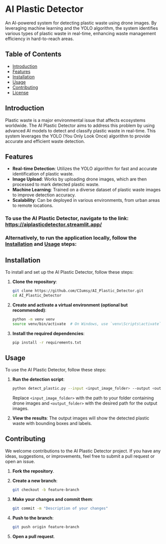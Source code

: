 # AI Plastic Detector

An AI-powered system for detecting plastic waste using drone images. By leveraging machine learning and the YOLO algorithm, the system identifies various types of plastic waste in real-time, enhancing waste management efficiency in hard-to-reach areas.

## Table of Contents

- [Introduction](#introduction)
- [Features](#features)
- [Installation](#installation)
- [Usage](#usage)
- [Contributing](#contributing)
- [License](#license)

## Introduction

Plastic waste is a major environmental issue that affects ecosystems worldwide. The AI Plastic Detector aims to address this problem by using advanced AI models to detect and classify plastic waste in real-time. This system leverages the YOLO (You Only Look Once) algorithm to provide accurate and efficient waste detection.

## Features

- **Real-time Detection**: Utilizes the YOLO algorithm for fast and accurate identification of plastic waste.
- **Image Upload**: Works by uploading drone images, which are then processed to mark detected plastic waste.
- **Machine Learning**: Trained on a diverse dataset of plastic waste images to improve detection accuracy.
- **Scalability**: Can be deployed in various environments, from urban areas to remote locations.

### To use the AI Plastic Detector, navigate to the link: https://aiplasticdetector.streamlit.app/

### Alternatively, to run the application locally, follow the [Installation](#installation) and [Usage](#usage) steps:

## Installation

To install and set up the AI Plastic Detector, follow these steps:

1. **Clone the repository**:
    ```bash
    git clone https://github.com/CIumsy/AI_Plastic_Detector.git
    cd AI_Plastic_Detector
    ```

2. **Create and activate a virtual environment (optional but recommended)**:
    ```bash
    python -m venv venv
    source venv/bin/activate  # On Windows, use `venv\Scripts\activate`
    ```

3. **Install the required dependencies**:
    ```bash
    pip install -r requirements.txt
    ```

## Usage

To use the AI Plastic Detector, follow these steps:

1. **Run the detection script**:
    ```bash
    python detect_plastic.py --input <input_image_folder> --output <output_folder>
    ```

    Replace `<input_image_folder>` with the path to your folder containing drone images and `<output_folder>` with the desired path for the output images.

2. **View the results**:
    The output images will show the detected plastic waste with bounding boxes and labels.

## Contributing

We welcome contributions to the AI Plastic Detector project. If you have any ideas, suggestions, or improvements, feel free to submit a pull request or open an issue.

1. **Fork the repository**.
2. **Create a new branch**:
    ```bash
    git checkout -b feature-branch
    ```

3. **Make your changes and commit them**:
    ```bash
    git commit -m "Description of your changes"
    ```

4. **Push to the branch**:
    ```bash
    git push origin feature-branch
    ```

5. **Open a pull request**.

